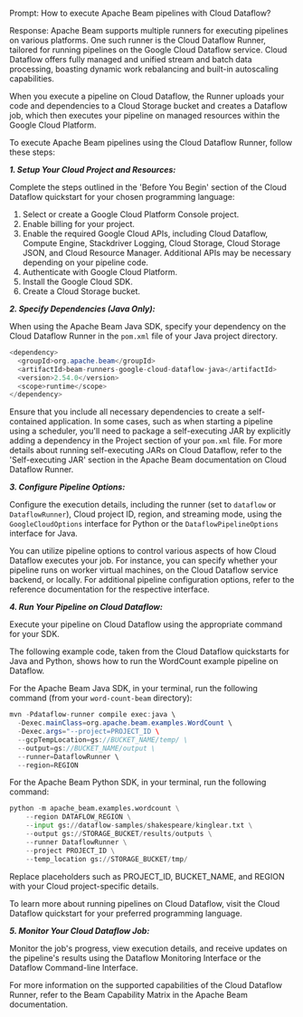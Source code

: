 Prompt:
How to execute Apache Beam pipelines with Cloud Dataflow?

Response:
Apache Beam supports multiple runners for executing pipelines on various platforms. One such runner is the Cloud Dataflow Runner, tailored for running pipelines on the Google Cloud Dataflow service. Cloud Dataflow offers fully managed and unified stream and batch data processing, boasting dynamic work rebalancing and built-in autoscaling capabilities.

When you execute a pipeline on Cloud Dataflow, the Runner uploads your code and dependencies to a Cloud Storage bucket and creates a Dataflow job, which then executes your pipeline on managed resources within the Google Cloud Platform.

To execute Apache Beam pipelines using the Cloud Dataflow Runner, follow these steps:

***1. Setup Your Cloud Project and Resources:***

Complete the steps outlined in the 'Before You Begin' section of the Cloud Dataflow quickstart for your chosen programming language:
1. Select or create a Google Cloud Platform Console project.
2. Enable billing for your project.
3. Enable the required Google Cloud APIs, including Cloud Dataflow, Compute Engine, Stackdriver Logging, Cloud Storage, Cloud Storage JSON, and Cloud Resource Manager. Additional APIs may be necessary depending on your pipeline code.
4. Authenticate with Google Cloud Platform.
5. Install the Google Cloud SDK.
6. Create a Cloud Storage bucket.

***2. Specify Dependencies (Java Only):***

When using the Apache Beam Java SDK, specify your dependency on the Cloud Dataflow Runner in the `pom.xml` file of your Java project directory.

```java
<dependency>
  <groupId>org.apache.beam</groupId>
  <artifactId>beam-runners-google-cloud-dataflow-java</artifactId>
  <version>2.54.0</version>
  <scope>runtime</scope>
</dependency>
```

Ensure that you include all necessary dependencies to create a self-contained application. In some cases, such as when starting a pipeline using a scheduler, you'll need to package a self-executing JAR by explicitly adding a dependency in the Project section of your `pom.xml` file. For more details about running self-executing JARs on Cloud Dataflow, refer to the 'Self-executing JAR' section in the Apache Beam documentation on Cloud Dataflow Runner.

***3. Configure Pipeline Options:***

Configure the execution details, including the runner (set to `dataflow` or `DataflowRunner`), Cloud project ID, region, and streaming mode, using the `GoogleCloudOptions` interface for Python or the `DataflowPipelineOptions` interface for Java.

You can utilize pipeline options to control various aspects of how Cloud Dataflow executes your job. For instance, you can specify whether your pipeline runs on worker virtual machines, on the Cloud Dataflow service backend, or locally. For additional pipeline configuration options, refer to the reference documentation for the respective interface.

***4. Run Your Pipeline on Cloud Dataflow:***

Execute your pipeline on Cloud Dataflow using the appropriate command for your SDK.

The following example code, taken from the Cloud Dataflow quickstarts for Java and Python, shows how to run the WordCount example pipeline on Dataflow.

For the Apache Beam Java SDK, in your terminal, run the following command (from your `word-count-beam` directory):

```java
mvn -Pdataflow-runner compile exec:java \
  -Dexec.mainClass=org.apache.beam.examples.WordCount \
  -Dexec.args="--project=PROJECT_ID \
  --gcpTempLocation=gs://BUCKET_NAME/temp/ \
  --output=gs://BUCKET_NAME/output \
  --runner=DataflowRunner \
  --region=REGION
   ```

For the Apache Beam Python SDK, in your terminal, run the following command:

```python
python -m apache_beam.examples.wordcount \
    --region DATAFLOW_REGION \
    --input gs://dataflow-samples/shakespeare/kinglear.txt \
    --output gs://STORAGE_BUCKET/results/outputs \
    --runner DataflowRunner \
    --project PROJECT_ID \
    --temp_location gs://STORAGE_BUCKET/tmp/
```

Replace placeholders such as PROJECT_ID, BUCKET_NAME, and REGION with your Cloud project-specific details.

To learn more about running pipelines on Cloud Dataflow, visit the Cloud Dataflow quickstart for your preferred programming language.

***5. Monitor Your Cloud Dataflow Job:***

Monitor the job's progress, view execution details, and receive updates on the pipeline's results using the Dataflow Monitoring Interface or the Dataflow Command-line Interface.

For more information on the supported capabilities of the Cloud Dataflow Runner, refer to the Beam Capability Matrix in the Apache Beam documentation.
